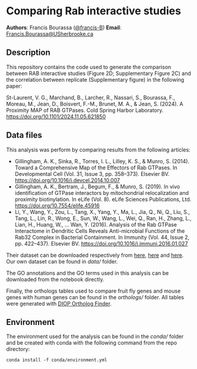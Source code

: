 # Comparing Rab interactive studies

 __Authors__: Francis Bourassa ([@francis-B](https://github.com/Francis-B))
 __Email__: <Francis.Bourassa@USherbrooke.ca>

## Description

This repository contains the code used to generate the comparison between RAB interactive studies (Figure 2D; Supplementary Figure 2C) and the correlation between replicate (Supplementary figure) in the following paper:

St-Laurent, V. G., Marchand, B., Larcher, R., Nassari, S., Bourassa, F., Moreau, M., Jean, D., Boisvert, F.-M., Brunet, M. A., & Jean, S. (2024). A Proximity MAP of RAB GTPases. Cold Spring Harbor Laboratory. https://doi.org/10.1101/2024.11.05.621850

## Data files

This analysis was perform by comparing results from the following articles:

- Gillingham, A. K., Sinka, R., Torres, I. L., Lilley, K. S., & Munro, S. (2014). Toward a Comprehensive Map of the Effectors of Rab GTPases. In Developmental Cell (Vol. 31, Issue 3, pp. 358–373). Elsevier BV. https://doi.org/10.1016/j.devcel.2014.10.007
- Gillingham, A. K., Bertram, J., Begum, F., & Munro, S. (2019). In vivo identification of GTPase interactors by mitochondrial relocalization and proximity biotinylation. In eLife (Vol. 8). eLife Sciences Publications, Ltd. https://doi.org/10.7554/elife.45916
- Li, Y., Wang, Y., Zou, L., Tang, X., Yang, Y., Ma, L., Jia, Q., Ni, Q., Liu, S., Tang, L., Lin, R., Wong, E., Sun, W., Wang, L., Wei, Q., Ran, H., Zhang, L., Lian, H., Huang, W., … Wan, Y. (2016). Analysis of the Rab GTPase Interactome in Dendritic Cells Reveals Anti-microbial Functions of the Rab32 Complex in Bacterial Containment. In Immunity (Vol. 44, Issue 2, pp. 422–437). Elsevier BV. https://doi.org/10.1016/j.immuni.2016.01.027

Their dataset can be downloaded respectively from [here](https://www.cell.com/cms/10.1016/j.immuni.2016.01.027/attachment/ac9eee8d-37fa-4d8e-aa0f-636470ed5d7c/mmc3.xlsx), [here](https://www.cell.com/cms/10.1016/j.devcel.2014.10.007/attachment/9420b819-9a34-4822-a7a2-4f85947a86b5/mmc2.xlsx) and [here](https://elifesciences.org/download/aHR0cHM6Ly9jZG4uZWxpZmVzY2llbmNlcy5vcmcvYXJ0aWNsZXMvNDU5MTYvZWxpZmUtNDU5MTYtc3VwcDEtdjIueGxzeA--/elife-45916-supp1-v2.xlsx?_hash=D3fefhHVjzBuU7dNfqq4KGGBSPWLnXUZHOgodgNLmtE%3D). Our own dataset can be found in *data/* folder.

The GO annotations and the GO terms used in this analysis can be downloaded from the notebook directly.

Finally, the orthologs tables used to compare fruit fly genes and mouse genes with human genes can be found in the *orthologs/* folder. All tables were generated with [DIOP Ortholog Finder](https://www.flyrnai.org/cgi-bin/DRSC_orthologs.pl).

## Environment

The environment used for the analysis can be found in the *conda/* folder and be created with conda with the following command from the repo directory:

```{bash}
conda install -f conda/environment.yml
```
